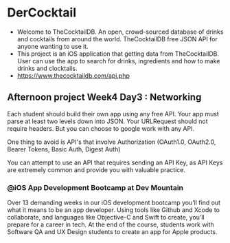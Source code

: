 # DerCocktail
- Welcome to TheCocktailDB. An open, crowd-sourced database of drinks and cocktails from around the world. TheCocktailDB free JSON API for anyone wanting to use it.
- This project is an iOS application that getting data from TheCocktailDB. User can use the app to search for drinks, ingredients and how to make drinks and clocktails.
- https://www.thecocktaildb.com/api.php
 
## Afternoon project Week4 Day3 : Networking
Each student should build their own app using any free API. Your app must parse at least two levels down into JSON. Your URLRequest should not require headers. But you can choose to google work with any API.

One thing to avoid is API's that involve Authorization (OAuth1.0, OAuth2.0, Bearer Tokens, Basic Auth, Digest Auth)

You can attempt to use an API that requires sending an API Key, as API Keys are extremely common and provide you with valuable practice.

### @iOS App Development Bootcamp at Dev Mountain
Over 13 demanding weeks in our iOS development bootcamp you’ll find out what it means to be an app developer. Using tools like Github and Xcode to collaborate, and languages like Objective-C and Swift to create, you’ll prepare for a career in tech. At the end of the course, students work with Software QA and UX Design students to create an app for Apple products.
